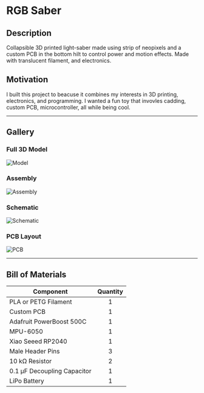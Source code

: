 # RGB Saber

## Description

Collapsible 3D printed light-saber made using strip of neopixels and a custom PCB in the bottom hilt to control power and motion effects. Made with translucent filament, and electronics.

## Motivation

I built this project to beacuse it combines my interests in 3D printing, electronics, and programming. I wanted a fun toy that invovles cadding, custom PCB, microcontroller, all while being cool.

---

## Gallery

### Full 3D Model
![Model](https://hc-cdn.hel1.your-objectstorage.com/s/v3/1d36873c29ba3a11aa21cd488ee18cd1a008545b_image.png)

### Assembly
![Assembly](https://hc-cdn.hel1.your-objectstorage.com/s/v3/33c3c40f43e308743065bab0ddf5dd657cb26b87_image.png)

### Schematic
![Schematic](https://hc-cdn.hel1.your-objectstorage.com/s/v3/ff2f817cebbf428905bab0972a81358114bc1d41_image.png)

### PCB Layout
![PCB](https://hc-cdn.hel1.your-objectstorage.com/s/v3/016d8653ef0e4f623ae274e424601ea7267508ac_image.png)

---

## Bill of Materials

| Component                    | Quantity |
|------------------------------|:--------:|
| PLA or PETG Filament         |     1    |
| Custom PCB                   |     1    |
| Adafruit PowerBoost 500C     |     1    |
| MPU-6050                     |     1    |
| Xiao Seeed RP2040            |     1    |
| Male Header Pins             |     3    |
| 10 kΩ Resistor               |     2    |
| 0.1 µF Decoupling Capacitor  |     1    |
| LiPo Battery                 |     1    |
